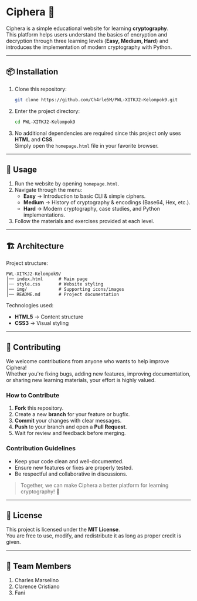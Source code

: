 # Ciphera 🔐

Ciphera is a simple educational website for learning **cryptography**.  
This platform helps users understand the basics of encryption and decryption through three learning levels (**Easy, Medium, Hard**) and introduces the implementation of modern cryptography with Python.

---

## 📦 Installation

1. Clone this repository:

   ```bash
   git clone https://github.com/Ch4rle5M/PWL-XITKJ2-Kelompok9.git
   ```

2. Enter the project directory:

   ```bash
   cd PWL-XITKJ2-Kelompok9
   ```

3. No additional dependencies are required since this project only uses **HTML** and **CSS**.  
   Simply open the `homepage.html` file in your favorite browser.

---

## 🚀 Usage

1. Run the website by opening `homepage.html`.  
2. Navigate through the menu:
   - **Easy** → Introduction to basic CLI & simple ciphers.  
   - **Medium** → History of cryptography & encodings (Base64, Hex, etc.).  
   - **Hard** → Modern cryptography, case studies, and Python implementations.  
3. Follow the materials and exercises provided at each level.

---

## 🏗️ Architecture

Project structure:

```
PWL-XITKJ2-Kelompok9/
│── index.html      # Main page
│── style.css       # Website styling
│── img/            # Supporting icons/images
│── README.md       # Project documentation
```

Technologies used:
- **HTML5** → Content structure  
- **CSS3** → Visual styling  

---

## 🤝 Contributing

We welcome contributions from anyone who wants to help improve Ciphera!  
Whether you're fixing bugs, adding new features, improving documentation, or sharing new learning materials, your effort is highly valued.  

### How to Contribute
1. **Fork** this repository.  
2. Create a new **branch** for your feature or bugfix.  
3. **Commit** your changes with clear messages.  
4. **Push** to your branch and open a **Pull Request**.  
5. Wait for review and feedback before merging.  

### Contribution Guidelines
- Keep your code clean and well-documented.  
- Ensure new features or fixes are properly tested.  
- Be respectful and collaborative in discussions.  

> Together, we can make Ciphera a better platform for learning cryptography! 🚀

---

## 📄 License

This project is licensed under the **MIT License**.  
You are free to use, modify, and redistribute it as long as proper credit is given.  

---

## 👥 Team Members

1. Charles Marselino  
2. Clarence Cristiano  
3. Fani  
